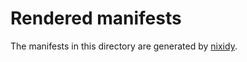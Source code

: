 # Rendered manifests

The manifests in this directory are generated by [nixidy](https://github.com/arnarg/nixidy).


